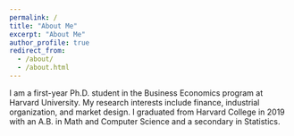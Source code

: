 ```yaml
---
permalink: /
title: "About Me"
excerpt: "About Me"
author_profile: true
redirect_from: 
  - /about/
  - /about.html
---
```


I am a first-year Ph.D. student in the Business Economics program at Harvard University. My research interests include finance, industrial organization, and market design. I graduated from Harvard College in 2019 with an A.B. in Math and Computer Science and a secondary in Statistics.
